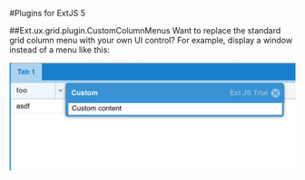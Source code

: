 #Plugins for ExtJS 5

##Ext.ux.grid.plugin.CustomColumnMenus
Want to replace the standard grid column menu with your own UI control? For example, display a window instead of a menu like this:

![screenshot](https://github.com/tombray/extjs-ux/raw/master/img/replace-menu_with-window.png)





